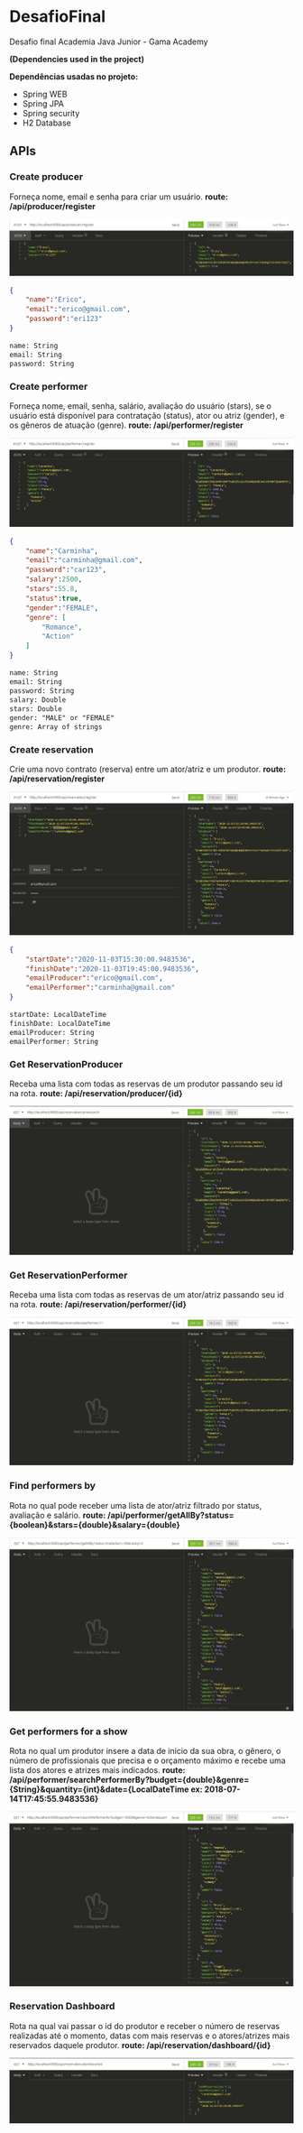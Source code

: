 # DesafioFinal
Desafio final Academia Java Junior - Gama Academy

**(Dependencies used in the project)**


**Dependências usadas no projeto:**

 - Spring WEB
 - Spring JPA
 - Spring security
 - H2 Database
 
## APIs 

### **Create producer**
Forneça nome, email e senha para criar um usuário.
**route: /api/producer/register**




![createProducer]( https://github.com/JonathanFrosto/DesafioFinal/blob/main/img/create%20producer.jpg )

```json
{
	"name":"Erico",
	"email":"erico@gmail.com",
	"password":"eri123"
}
```
    name: String
    email: String
    password: String


### **Create performer**
Forneça nome, email, senha, salário, avaliação do usuário (stars), se o usuário está disponível para contratação (status), ator ou atriz (gender), e os gêneros de atuação (genre).
**route: /api/performer/register**


![createPerformer](https://github.com/JonathanFrosto/DesafioFinal/blob/main/img/create%20performer.jpg)

```json
{
	"name":"Carminha",
	"email":"carminha@gmail.com",
	"password":"car123",
	"salary":2500,
	"stars":55.8,
	"status":true,
	"gender":"FEMALE",
	"genre": [
		"Romance",
		"Action"
	]
}
```
    name: String
    email: String
    password: String
	salary: Double
	stars: Double
	gender: "MALE" or "FEMALE"
	genre: Array of strings

### **Create reservation**
Crie uma novo contrato (reserva) entre um ator/atriz e um produtor.
**route: /api/reservation/register**

![Createreservation](https://github.com/JonathanFrosto/DesafioFinal/blob/main/img/create%20reservation.jpg)

```json
{
	"startDate":"2020-11-03T15:30:00.9483536",
	"finishDate":"2020-11-03T19:45:00.9483536",
	"emailProducer":"erico@gmail.com",
	"emailPerformer":"carminha@gmail.com"
}
```
    startDate: LocalDateTime
	finishDate: LocalDateTime
    emailProducer: String
    emailPerformer: String

### **Get ReservationProducer**
Receba uma lista com todas as reservas de um produtor passando seu id na rota.
**route: /api/reservation/producer/{id}**

![GetReservationProducer](https://github.com/JonathanFrosto/DesafioFinal/blob/main/img/Get%20ReservationProducer.jpg)

### **Get ReservationPerformer**
Receba uma lista com todas as reservas de um ator/atriz passando seu id na rota.
**route: /api/reservation/performer/{id}**

![GetReservationPerformer](https://github.com/JonathanFrosto/DesafioFinal/blob/main/img/Get%20ReservationPerformer.jpg)

### **Find performers by**
Rota no qual pode receber uma lista de ator/atriz filtrado por status, avaliação e salário.
**route: /api/performer/getAllBy?status={boolean}&stars={double}&salary={double}**

![GetAllPerformersBy](https://github.com/JonathanFrosto/DesafioFinal/blob/main/img/Get%20All%20Performers%20By.jpg)

### **Get performers for a show**
Rota no qual um produtor insere a data de inicio da sua obra, o gênero, o número de profissionais que precisa e o orçamento máximo e recebe uma lista dos atores e atrizes mais indicados.
**route: /api/performer/searchPerformerBy?budget={double}&genre={String}&quantity={int}&date={LocalDateTime ex: 2018-07-14T17:45:55.9483536}**

![SearchPerformerBy](https://github.com/JonathanFrosto/DesafioFinal/blob/main/img/search%20Performer%20By.jpg)

### **Reservation Dashboard**
Rota na qual vai passar o id do produtor e receber o número de reservas realizadas até o momento, datas com mais reservas e o atores/atrizes mais reservados daquele produtor.
**route: /api/reservation/dashboard/{id}**

![ReservationDashboard](https://github.com/JonathanFrosto/DesafioFinal/blob/main/img/Reservation%20Dashboard.jpg)
